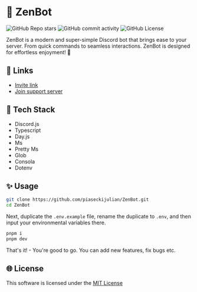 # 🚀 ZenBot

![GitHub Repo stars](https://img.shields.io/github/stars/piaseckijulian/ZenBot?style=for-the-badge)
![GitHub commit activity](https://img.shields.io/github/commit-activity/t/piaseckijulian/ZenBot?style=for-the-badge)
![GitHub License](https://img.shields.io/github/license/piaseckijulian/ZenBot?style=for-the-badge)

ZenBot is a modern and super-simple Discord bot that brings ease to your server. From quick commands to seamless interactions. ZenBot is designed for effortless enjoyment! 🚀

## 🔗 Links

- [Invite link](https://discord.com/api/oauth2/authorize?client_id=988405560858771537&permissions=8&scope=bot)
- [Join support server](https://discord.gg/wrd5u2xCHn)

## 📐 Tech Stack

- Discord.js
- Typescript
- Day.js
- Ms
- Pretty Ms
- Glob
- Consola
- Dotenv

## ✨ Usage

```bash
git clone https://github.com/piaseckijulian/ZenBot.git
cd ZenBot
```

Next, duplicate the `.env.example` file, rename the duplicate to `.env`, and then input your environmental variables there.

```bash
pnpm i
pnpm dev
```

That's it! - You're good to go. You can add new features, fix bugs etc.

## 🌐 License

This software is licensed under the [MIT License](https://github.com/piaseckijulian/ZenBot/blob/main/LICENSE)
